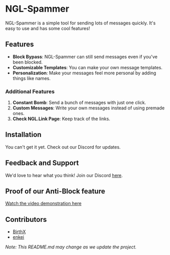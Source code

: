 # NGL-Spammer

NGL-Spammer is a simple tool for sending lots of messages quickly. It's easy to use and has some cool features!

## Features

- **Block Bypass**: NGL-Spammer can still send messages even if you've been blocked.
- **Customizable Templates**: You can make your own message templates.
- **Personalization**: Make your messages feel more personal by adding things like names.

### Additional Features

1. **Constant Bomb**: Send a bunch of messages with just one click.
2. **Custom Messages**: Write your own messages instead of using premade ones.
3. **Check NGL.Link Page**: Keep track of the links.

## Installation

You can't get it yet. Check out our Discord for updates.

## Feedback and Support

We'd love to hear what you think! Join our Discord [here](https://discord.gg/Kpmw5fAmcb).

## Proof of our Anti-Block feature

[Watch the video demonstration here](https://github.com/BirthScripts/ngl-spammer/assets/87570691/36b73aea-c09e-4340-ab6e-876923592913)

## Contributors

- [BirthX](https://github.com/BirthScripts)
- [enkei](https://e-z.bio/lmfao)

*Note: This README.md may change as we update the project.*
